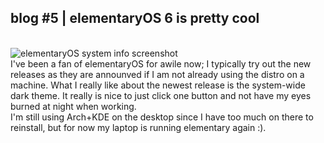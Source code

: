 ## blog #5 | elementaryOS 6 is pretty cool
 \
![elementaryOS system info screenshot](https://images1.us-east-1.linodeobjects.com/blog5img1.png)
 \
I've been a fan of elementaryOS for awile now; I typically try out the new releases as they are announved if I am 
not already using the distro on a machine. What I really like about the newest release is the system-wide dark theme. It really 
is nice to just click one button and not have my eyes burned at night when working. 
 \
I'm still using Arch+KDE on the desktop since I have too much on there to reinstall, but for now my laptop is running elementary again :).